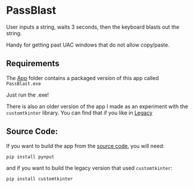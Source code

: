 # PassBlast
 User inputs a string, waits 3 seconds, then the keyboard blasts out the string.

 Handy for getting past UAC windows that do not allow copy/paste.

## Requirements

The [App](App/) folder contains a packaged version of this app called `PassBlast.exe`

Just run the .exe!

There is also an older version of the app I made as an experiment with the `customtkinter` library. You can find that if you like in [Legacy](Legacy/)

## Source Code:

If you want to build the app from the [source code](Source/), you will need:
```
pip install pynput
```
and if you want to build the legacy version that used `customtkinter`:
```
pip install customtkinter
```
